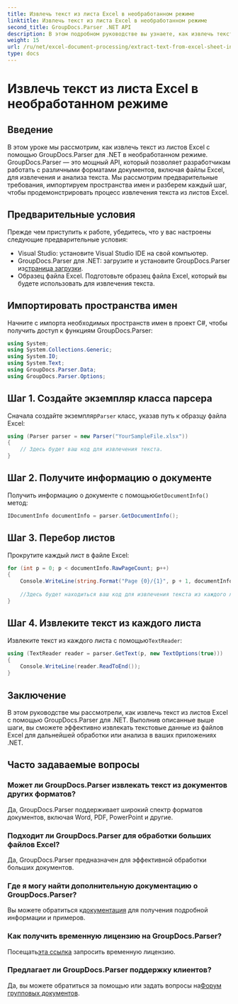 ```yaml
---
title: Извлечь текст из листа Excel в необработанном режиме
linktitle: Извлечь текст из листа Excel в необработанном режиме
second_title: GroupDocs.Parser .NET API
description: В этом подробном руководстве вы узнаете, как извлечь текст из листов Excel с помощью GroupDocs.Parser для .NET. Скачайте и начните разбор.
weight: 15
url: /ru/net/excel-document-processing/extract-text-from-excel-sheet-in-raw-mode/
type: docs
---
```

# Извлечь текст из листа Excel в необработанном режиме

## Введение
В этом уроке мы рассмотрим, как извлечь текст из листов Excel с помощью GroupDocs.Parser для .NET в необработанном режиме. GroupDocs.Parser — это мощный API, который позволяет разработчикам работать с различными форматами документов, включая файлы Excel, для извлечения и анализа текста. Мы рассмотрим предварительные требования, импортируем пространства имен и разберем каждый шаг, чтобы продемонстрировать процесс извлечения текста из листов Excel.
## Предварительные условия
Прежде чем приступить к работе, убедитесь, что у вас настроены следующие предварительные условия:
- Visual Studio: установите Visual Studio IDE на свой компьютер.
-  GroupDocs.Parser для .NET: загрузите и установите GroupDocs.Parser из[страница загрузки](https://releases.groupdocs.com/parser/net/).
- Образец файла Excel. Подготовьте образец файла Excel, который вы будете использовать для извлечения текста.

## Импортировать пространства имен
Начните с импорта необходимых пространств имен в проект C#, чтобы получить доступ к функциям GroupDocs.Parser:
```csharp
using System;
using System.Collections.Generic;
using System.IO;
using System.Text;
using GroupDocs.Parser.Data;
using GroupDocs.Parser.Options;
```
## Шаг 1. Создайте экземпляр класса парсера
 Сначала создайте экземпляр`Parser` класс, указав путь к образцу файла Excel:
```csharp
using (Parser parser = new Parser("YourSampleFile.xlsx"))
{
    // Здесь будет ваш код для извлечения текста.
}
```
## Шаг 2. Получите информацию о документе
 Получить информацию о документе с помощью`GetDocumentInfo()` метод:
```csharp
IDocumentInfo documentInfo = parser.GetDocumentInfo();
```
## Шаг 3. Перебор листов
Прокрутите каждый лист в файле Excel:
```csharp
for (int p = 0; p < documentInfo.RawPageCount; p++)
{
    Console.WriteLine(string.Format("Page {0}/{1}", p + 1, documentInfo.RawPageCount));
    
    //Здесь будет находиться ваш код для извлечения текста из каждого листа.
}
```
## Шаг 4. Извлеките текст из каждого листа
 Извлеките текст из каждого листа с помощью`TextReader`:
```csharp
using (TextReader reader = parser.GetText(p, new TextOptions(true)))
{
    Console.WriteLine(reader.ReadToEnd());
}
```

## Заключение
В этом руководстве мы рассмотрели, как извлечь текст из листов Excel с помощью GroupDocs.Parser для .NET. Выполнив описанные выше шаги, вы сможете эффективно извлекать текстовые данные из файлов Excel для дальнейшей обработки или анализа в ваших приложениях .NET.

## Часто задаваемые вопросы
### Может ли GroupDocs.Parser извлекать текст из документов других форматов?
Да, GroupDocs.Parser поддерживает широкий спектр форматов документов, включая Word, PDF, PowerPoint и другие.
### Подходит ли GroupDocs.Parser для обработки больших файлов Excel?
Да, GroupDocs.Parser предназначен для эффективной обработки больших документов.
### Где я могу найти дополнительную документацию о GroupDocs.Parser?
 Вы можете обратиться к[документация](https://tutorials.groupdocs.com/parser/net/) для получения подробной информации и примеров.
### Как получить временную лицензию на GroupDocs.Parser?
 Посещать[эта ссылка](https://purchase.groupdocs.com/temporary-license/) запросить временную лицензию.
### Предлагает ли GroupDocs.Parser поддержку клиентов?
Да, вы можете обратиться за помощью или задать вопросы на[Форум групповых документов](https://forum.groupdocs.com/c/parser/17).